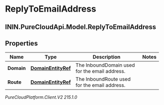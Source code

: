 # ReplyToEmailAddress

## ININ.PureCloudApi.Model.ReplyToEmailAddress

## Properties

|Name | Type | Description | Notes|
|------------ | ------------- | ------------- | -------------|
| **Domain** | [**DomainEntityRef**](DomainEntityRef) | The InboundDomain used for the email address. | |
| **Route** | [**DomainEntityRef**](DomainEntityRef) | The InboundRoute used for the email address. | |



_PureCloudPlatform.Client.V2 215.1.0_
